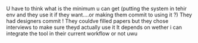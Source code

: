 U have to think what is the minimum u can get (putting the system in tehir env and they use it if they want....or making them commit to using it ?)
They had designers commit ! They couldve filled papers but they chose interviews to make sure theyd actually use it 
It depends on wether i can integrate the tool in their current workflow or not uwu